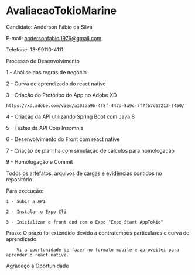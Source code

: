 # AvaliacaoTokioMarine

Candidato: Anderson Fábio da Silva

E-mail: andersonfabio.1976@gmail.com

Telefone: 13-99110-4111

Processo de Desenvolvimento

1 - Análise das regras de negócio

2 - Curva de aprendizado do react native

3 - Criação do Protótipo do App no Adobe XD

    https://xd.adobe.com/view/a103aa9b-4f8f-447d-8a9c-7f7fb7c63213-f450/

4 - Criação da API utilizando Spring Boot com Java 8

5 - Testes da API Com Insomnia

6 - Desenvolvimento do Front com react native

7 - Criação de planilha com simulação de cálculos para homologação

9 - Homologação e Commit

  Todos os artefatos, arquivos de cargas e evidências contidos no repositório.
  
  Para execução:
  
    1 - Subir a API
    
    2 - Instalar o Expo Cli
    
    3 - Inicializar o front end com o Expo "Expo Start AppTokio"
   
 Prazo: O prazo foi extendido devido a contratempos particulares e curva de aprendizado.
 
        Vi a oportunidade de fazer no formato mobile e aproveitei para aprender o react native. 
      
 Agradeço a Oportunidade
